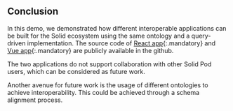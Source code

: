 ## Conclusion

In this demo, we demonstrated how different interoperable applications can be built for the Solid ecosystem using the same ontology and a query-driven implementation. 
The source code of [React app](https://github.com/SolidLabResearch/solid-todo-app-react){:.mandatory} and [Vue app](https://github.com/SolidLabResearch/solid-todo-app-vue){:.mandatory} are publicly available in the github. 

The two applications do not support collaboration with other Solid Pod users, which can be considered as future work.

Another avenue for future work is the usage of different ontologies to achieve interoperability.
This could be achieved through a schema alignment process.

